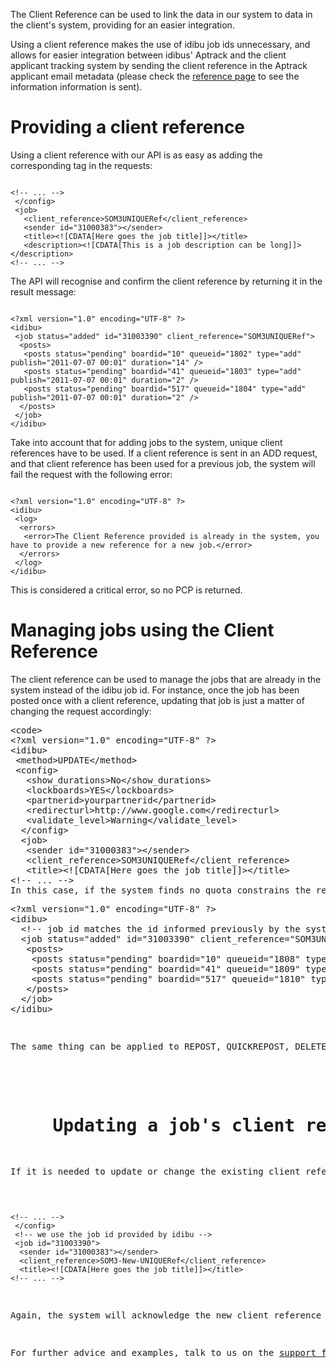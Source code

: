 <p>The Client Reference can be used to link the data in our system to data in the client&#39;s system, providing for an easier integration.</p>
<p>Using a client reference makes the use of idibu job ids unnecessary, and allows for easier integration between idibus&#39; Aptrack and the client applicant tracking system by sending the client reference in the Aptrack applicant email metadata (please check the <a href="/docs/applicant-tracking-metadata">reference page</a> to see the information information is sent).</p>
<h1>
	Providing a client reference</h1>
<p>Using a client reference with our API is as easy as adding the corresponding tag in the requests:</p>
<pre>
<code>
&lt;!-- ... --&gt;
&nbsp;&lt;/config&gt;
&nbsp;&lt;job&gt;
&nbsp;&nbsp;&nbsp;&lt;client_reference&gt;SOM3UNIQUERef&lt;/client_reference&gt;
&nbsp;&nbsp;&nbsp;&lt;sender id=&quot;31000383&quot;&gt;&lt;/sender&gt;
&nbsp;&nbsp;&nbsp;&lt;title&gt;&lt;![CDATA[Here goes the job title]]&gt;&lt;/title&gt;
&nbsp;&nbsp;&nbsp;&lt;description&gt;&lt;![CDATA[This is a job description can be long]]&gt;&lt;/description&gt;
&lt;!-- ... --&gt;
</code></pre>
<p>The API will recognise and confirm the client reference by returning it in the result message:</p>
<pre>
<code>
&lt;?xml version=&quot;1.0&quot; encoding=&quot;UTF-8&quot; ?&gt;
&lt;idibu&gt;
&nbsp;&lt;job status=&quot;added&quot; id=&quot;31003390&quot; client_reference=&quot;SOM3UNIQUERef&quot;&gt;
&nbsp;&nbsp;&lt;posts&gt;
&nbsp;&nbsp;&nbsp;&lt;posts status=&quot;pending&quot; boardid=&quot;10&quot; queueid=&quot;1802&quot; type=&quot;add&quot; publish=&quot;2011-07-07 00:01&quot; duration=&quot;14&quot; /&gt;
&nbsp;&nbsp;&nbsp;&lt;posts status=&quot;pending&quot; boardid=&quot;41&quot; queueid=&quot;1803&quot; type=&quot;add&quot; publish=&quot;2011-07-07 00:01&quot; duration=&quot;2&quot; /&gt;
&nbsp;&nbsp;&nbsp;&lt;posts status=&quot;pending&quot; boardid=&quot;517&quot; queueid=&quot;1804&quot; type=&quot;add&quot; publish=&quot;2011-07-07 00:01&quot; duration=&quot;2&quot; /&gt;
&nbsp;&nbsp;&lt;/posts&gt;
&nbsp;&lt;/job&gt;
&lt;/idibu&gt;
</code></pre>
<p>Take into account that for adding jobs to the system, unique client references have to be used. If a client reference is sent in an ADD request, and that client reference has been used for a previous job, the system will fail the request with the following error:</p>
<pre>
<code>
&lt;?xml version=&quot;1.0&quot; encoding=&quot;UTF-8&quot; ?&gt;
&lt;idibu&gt;
&nbsp;&lt;log&gt;
&nbsp;&nbsp;&lt;errors&gt;
&nbsp;&nbsp;&nbsp;&lt;error&gt;The Client Reference provided is already in the system, you have to provide a new reference for a new job.&lt;/error&gt;		
&nbsp;&nbsp;&lt;/errors&gt;
&nbsp;&lt;/log&gt;
&lt;/idibu&gt;
</code></pre>
<p>This is considered a critical error, so no PCP is returned.</p>
<h1>
	Managing jobs using the Client Reference</h1>
<p>The client reference can be used to manage the jobs that are already in the system instead of the idibu job id. For instance, once the job has been posted once with a client reference, updating that job is just a matter of changing the request accordingly:</p>
<pre>
&lt;code&gt;
&lt;?xml version=&quot;1.0&quot; encoding=&quot;UTF-8&quot; ?&gt;
&lt;idibu&gt;
&nbsp;&lt;method&gt;UPDATE&lt;/method&gt;
&nbsp;&lt;config&gt;
&nbsp;&nbsp;&nbsp;&lt;show_durations&gt;No&lt;/show_durations&gt;
&nbsp;&nbsp;&nbsp;&lt;lockboards&gt;YES&lt;/lockboards&gt;
&nbsp;&nbsp;&nbsp;&lt;partnerid&gt;yourpartnerid&lt;/partnerid&gt;
&nbsp;&nbsp;&nbsp;&lt;redirecturl&gt;http://www.google.com&lt;/redirecturl&gt;
&nbsp;&nbsp;&nbsp;&lt;validate_level&gt;Warning&lt;/validate_level&gt;
&nbsp;&nbsp;&lt;/config&gt;
&nbsp;&nbsp;&lt;job&gt;
&nbsp;&nbsp;&nbsp;&lt;sender id=&quot;31000383&quot;&gt;&lt;/sender&gt;
&nbsp;&nbsp;&nbsp;&lt;client_reference&gt;SOM3UNIQUERef&lt;/client_reference&gt;
&nbsp;&nbsp;&nbsp;&lt;title&gt;&lt;![CDATA[Here goes the job title]]&gt;&lt;/title&gt;
&lt;!-- ... --&gt;
In this case, if the system finds no quota constrains the results are going to be exactly as above, bar the changed corresponding queue ids:
<pre class="brush:xml">
&lt;?xml version=&quot;1.0&quot; encoding=&quot;UTF-8&quot; ?&gt;
&lt;idibu&gt;
&nbsp;&nbsp;&lt;!-- job id matches the id informed previously by the system --&gt;
&nbsp;&nbsp;&lt;job status=&quot;added&quot; id=&quot;31003390&quot; client_reference=&quot;SOM3UNIQUERef&quot;&gt;
&nbsp;&nbsp;&nbsp;&lt;posts&gt;
&nbsp;&nbsp;&nbsp;&nbsp;&lt;posts status=&quot;pending&quot; boardid=&quot;10&quot; queueid=&quot;1808&quot; type=&quot;add&quot; publish=&quot;2011-07-07 00:01&quot; duration=&quot;14&quot; /&gt;
&nbsp;&nbsp;&nbsp;&nbsp;&lt;posts status=&quot;pending&quot; boardid=&quot;41&quot; queueid=&quot;1809&quot; type=&quot;add&quot; publish=&quot;2011-07-07 00:01&quot; duration=&quot;2&quot; /&gt;
&nbsp;&nbsp;&nbsp;&nbsp;&lt;posts status=&quot;pending&quot; boardid=&quot;517&quot; queueid=&quot;1810&quot; type=&quot;add&quot; publish=&quot;2011-07-07 00:01&quot; duration=&quot;2&quot; /&gt;
&nbsp;&nbsp;&nbsp;&lt;/posts&gt;
&nbsp;&nbsp;&lt;/job&gt;
&lt;/idibu&gt;
</code></pre>
<p>The same thing can be applied to REPOST, QUICKREPOST, DELETE and CANCEL requests: the client reference is a completeent for idibu job ids.</p>
<h1>
	Updating a job&#39;s client reference</h1>
<p>If it is needed to update or change the existing client reference of a job, then it is mandatory to use the idibu job id:</p>
<pre>
<code>
&lt;!-- ... --&gt;
&nbsp;&lt;/config&gt;
&nbsp;&lt;!-- we use the job id provided by idibu --&gt;
&nbsp;&lt;job id=&quot;31003390&quot;&gt;
&nbsp;&nbsp;&lt;sender id=&quot;31000383&quot;&gt;&lt;/sender&gt;
&nbsp;&nbsp;&lt;client_reference&gt;SOM3-New-UNIQUERef&lt;/client_reference&gt;
&nbsp;&nbsp;&lt;title&gt;&lt;![CDATA[Here goes the job title]]&gt;&lt;/title&gt;
&lt;!-- ... --&gt;
</code></pre>
<p>Again, the system will acknowledge the new client reference by returning it in the result message:</p>
<p>For further advice and examples, talk to us on the <a href="/forum">support forum</a>.&nbsp;</p>

